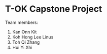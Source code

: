 # T-OK Capstone Project
Team members:

1. Kan Onn Kit
2. Koh Hong Lee Linus
3. Toh Qi Zhang
4. Hui Yi Xhi